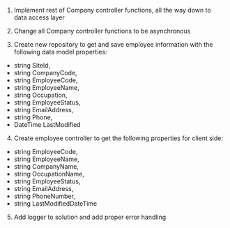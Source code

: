 1) Implement rest of Company controller functions, all the way down to data access layer

2) Change all Company controller functions to be asynchronous

3) Create new repository to get and save employee information with the following data model properties:

* string SiteId,
* string CompanyCode,
* string EmployeeCode,
* string EmployeeName,
* string Occupation,
* string EmployeeStatus,
* string EmailAddress,
* string Phone,
* DateTime LastModified

4) Create employee controller to get the following properties for client side:

* string EmployeeCode,
* string EmployeeName,
* string CompanyName,
* string OccupationName,
* string EmployeeStatus,
* string EmailAddress,
* string PhoneNumber,
* string LastModifiedDateTime

5) Add logger to solution and add proper error handling
